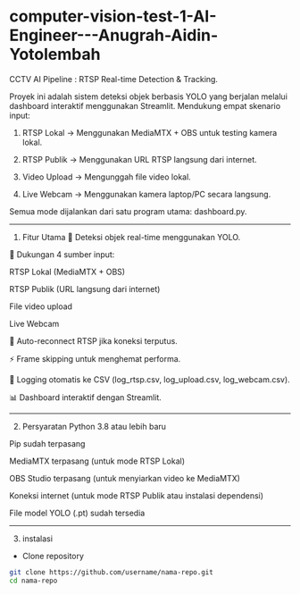 # computer-vision-test-1-AI-Engineer---Anugrah-Aidin-Yotolembah

CCTV AI Pipeline : RTSP Real-time Detection & Tracking.

Proyek ini adalah sistem deteksi objek berbasis YOLO yang berjalan melalui dashboard interaktif menggunakan Streamlit.
Mendukung empat skenario input:

1. RTSP Lokal → Menggunakan MediaMTX + OBS untuk testing kamera lokal.

2. RTSP Publik → Menggunakan URL RTSP langsung dari internet.

3. Video Upload → Mengunggah file video lokal.

4. Live Webcam → Menggunakan kamera laptop/PC secara langsung.

Semua mode dijalankan dari satu program utama: dashboard.py.

---

1. Fitur Utama
🎯 Deteksi objek real-time menggunakan YOLO.

📡 Dukungan 4 sumber input:

RTSP Lokal (MediaMTX + OBS)

RTSP Publik (URL langsung dari internet)

File video upload

Live Webcam

🔄 Auto-reconnect RTSP jika koneksi terputus.

⚡ Frame skipping untuk menghemat performa.

📝 Logging otomatis ke CSV (log_rtsp.csv, log_upload.csv, log_webcam.csv).

📊 Dashboard interaktif dengan Streamlit.

--- 

2. Persyaratan
Python 3.8 atau lebih baru

Pip sudah terpasang

MediaMTX terpasang (untuk mode RTSP Lokal)

OBS Studio terpasang (untuk menyiarkan video ke MediaMTX)

Koneksi internet (untuk mode RTSP Publik atau instalasi dependensi)

File model YOLO (.pt) sudah tersedia

---

3. instalasi 

- Clone repository
```bash
git clone https://github.com/username/nama-repo.git
cd nama-repo
